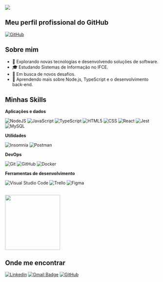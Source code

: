![](https://komarev.com/ghpvc/?username=mw-bl00&color=006bed)

## Meu perfil profissional do GitHub
[![GitHub](https://img.shields.io/badge/-GitHub-333333?style=flat-square&logo=GitHub&logoColor=white&link=https://www.github.com/marcos-willian00)](https://www.github.com/marcos-willian00)

## Sobre mim

- 🤔 Explorando novas tecnologias e desenvolvendo soluções de software.
- 🎓 Estudando Sistemas de Informação no IFCE.
- 💼 Em busca de novos desafios.
- 🌱 Aprendendo mais sobre Node.js, TypeScript e o desenvolvimento back-end.

## Minhas Skills

**Aplicações e dados**

![NodeJS](https://img.shields.io/badge/-Node.js-333333?style=flat&logo=node.js)
![JavaScript](https://img.shields.io/badge/-JavaScript-333333?style=flat&logo=javascript)
![TypeScript](https://img.shields.io/badge/-TypeScript-333333?style=flat&logo=typescript)
![HTML5](https://img.shields.io/badge/-HTML5-333333?style=flat&logo=HTML5)
![CSS](https://img.shields.io/badge/-CSS-333333?style=flat&logo=CSS3&logoColor=1572B6)
![React](https://img.shields.io/badge/-React-333333?style=flat&logo=react)
![Jest](https://img.shields.io/badge/-Jest-333333?style=flat&logo=jest)
![MySQL](https://img.shields.io/badge/-MySQL-333333?style=flat&logo=mysql)

**Utilidades**

![Insomnia](https://img.shields.io/badge/-Insomnia-333333?style=flat&logo=insomnia)
![Postman](https://img.shields.io/badge/-Postman-333333?style=flat&logo=postman)

**DevOps**

![Git](https://img.shields.io/badge/-Git-333333?style=flat&logo=git)
![GitHub](https://img.shields.io/badge/-GitHub-333333?style=flat&logo=github)
![Docker](https://img.shields.io/badge/-Docker-333333?style=flat&logo=docker)

**Ferramentas de desenvolvimento**

![Visual Studio Code](https://img.shields.io/badge/-Visual%20Studio%20Code-333333?style=flat&logo=visual-studio-code&logoColor=007ACC)
![Trello](https://img.shields.io/badge/-Trello-333333?style=flat&logo=trello&logoColor=007ACC)
![Figma](https://img.shields.io/badge/-Figma-333333?style=flat&logo=figma&logoColor=007ACC)

<br/>

<a href="https://github.com/mw-bl" title="Perfil do Marcos">
  <img height="180em" src="https://github-readme-stats.vercel.app/api?username=mw-bl&show_icons=true&theme=dark#gh-dark-mode-only" />
</a>

## Onde me encontrar

[![Linkedin](https://img.shields.io/badge/-Linkedin-blue?style=flat-square&logo=Linkedin&logoColor=white&link=https://www.linkedin.com/in/marcos-willian-a1144a268/)](https://www.linkedin.com/in/marcos-willian-a1144a268/)
[![Gmail Badge](https://img.shields.io/badge/-Email-006bed?style=flat-square&logo=Gmail&logoColor=white&link=mailto:marcoswillian983@gmail.com)](mailto:marcoswillian983@gmail.com)
[![GitHub](https://img.shields.io/github/followers/mw-bl?label=follow&style=social)](https://github.com/mw-bl)
